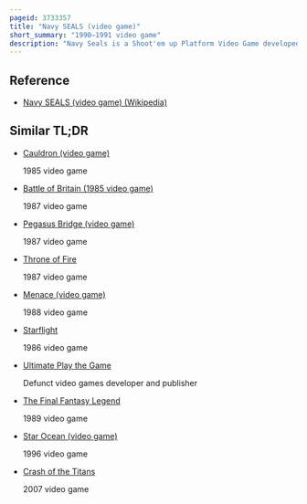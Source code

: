 ```yaml
---
pageid: 3733357
title: "Navy SEALS (video game)"
short_summary: "1990–1991 video game"
description: "Navy Seals is a Shoot'em up Platform Video Game developed and released by ocean Software. It was first released in 1990 in the united Kingdom for the Amstrad Cpc Amstrad Gx4000 and Commodore 64. It was later re-released in the Rest of Europe in the following Year for the Zx Spectrum Atari St and Amiga Home Computers. It was then ported to the Game Boy in the united States on September 1 1991. The Game is based on the Film of the same Name and follows the Protagonist lieutenant Dale Hawkins through five Levels in the side-scrolling Series."
---
```


## Reference

- [Navy SEALS (video game) (Wikipedia)](https://en.wikipedia.org/?curid=3733357)

## Similar TL;DR

- [Cauldron (video game)](/tldr/en/cauldron-video-game)

  1985 video game

- [Battle of Britain (1985 video game)](/tldr/en/battle-of-britain-1985-video-game)

  1987 video game

- [Pegasus Bridge (video game)](/tldr/en/pegasus-bridge-video-game)

  1987 video game

- [Throne of Fire](/tldr/en/throne-of-fire)

  1987 video game

- [Menace (video game)](/tldr/en/menace-video-game)

  1988 video game

- [Starflight](/tldr/en/starflight)

  1986 video game

- [Ultimate Play the Game](/tldr/en/ultimate-play-the-game)

  Defunct video games developer and publisher

- [The Final Fantasy Legend](/tldr/en/the-final-fantasy-legend)

  1989 video game

- [Star Ocean (video game)](/tldr/en/star-ocean-video-game)

  1996 video game

- [Crash of the Titans](/tldr/en/crash-of-the-titans)

  2007 video game
